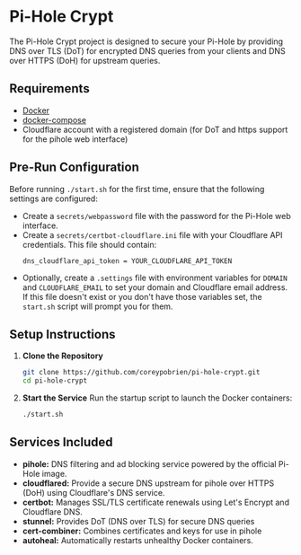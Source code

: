 # Pi-Hole Crypt

The Pi-Hole Crypt project is designed to secure your Pi-Hole by providing DNS over TLS (DoT) for encrypted DNS queries from your clients and DNS over HTTPS (DoH) for upstream queries.

## Requirements
- [Docker](https://docs.docker.com/get-docker/)
- [docker-compose](https://docs.docker.com/compose/install/)
- Cloudflare account with a registered domain (for DoT and https support for the pihole web interface)

## Pre-Run Configuration
Before running <code>./start.sh</code> for the first time, ensure that the following settings are configured:
- Create a `secrets/webpassword` file with the password for the Pi-Hole web interface.
- Create a `secrets/certbot-cloudflare.ini` file with your Cloudflare API credentials. This file should contain:
  ```
  dns_cloudflare_api_token = YOUR_CLOUDFLARE_API_TOKEN
  ```
- Optionally, create a `.settings` file with environment variables for `DOMAIN` and `CLOUDFLARE_EMAIL` to set your domain and Cloudflare email address. If this file doesn't exist or you don't have those variables set, the `start.sh` script will prompt you for them.

## Setup Instructions

1. **Clone the Repository**
   ```bash
   git clone https://github.com/coreypobrien/pi-hole-crypt.git
   cd pi-hole-crypt
   ```

2. **Start the Service**
   Run the startup script to launch the Docker containers:
   ```bash
   ./start.sh
   ```

## Services Included
- **pihole:** DNS filtering and ad blocking service powered by the official Pi-Hole image.
- **cloudflared:** Provide a secure DNS upstream for pihole over HTTPS (DoH) using Cloudflare's DNS service.
- **certbot:** Manages SSL/TLS certificate renewals using Let's Encrypt and Cloudflare DNS.
- **stunnel:** Provides DoT (DNS over TLS) for secure DNS queries
- **cert-combiner:** Combines certificates and keys for use in pihole
- **autoheal:** Automatically restarts unhealthy Docker containers.
